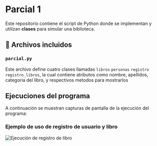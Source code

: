 # Parcial 1

Este repositorio contiene el script de Python donde se implementan y utilizan **clases** para simular una biblioteca.

## 📁 Archivos incluidos

### `parcial.py`

Este archivo define cuatro clases llamadas `libros` `personas` `registro` `registro_libros`, la cual contiene atributos como nombre, apellidos, categoria del libro, y respectivos metodos para mostrarlos

## Ejecuciones del programa

A continuación se muestran capturas de pantalla de la ejecución del programa:

### Ejemplo de uso de registro de usuario y libro

![Ejecución de registro de libro](gg)

